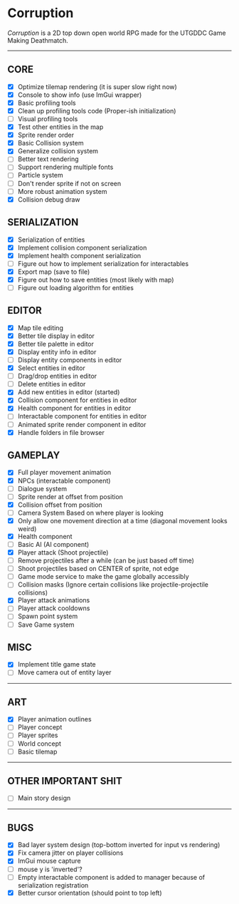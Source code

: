 # Corruption

*Corruption* is a 2D top down open world RPG made for the UTGDDC Game Making Deathmatch.

***

## CORE

- [x] Optimize tilemap rendering (it is super slow right now)
- [x] Console to show info (use ImGui wrapper)
- [x] Basic profiling tools
- [x] Clean up profiling tools code (Proper-ish initialization)
- [ ] Visual profiling tools
- [x] Test other entities in the map
- [x] Sprite render order
- [x] Basic Collision system
- [x] Generalize collision system
- [ ] Better text rendering
- [ ] Support rendering multiple fonts
- [ ] Particle system
- [ ] Don't render sprite if not on screen
- [ ] More robust animation system
- [x] Collision debug draw

## SERIALIZATION

- [x] Serialization of entities
- [x] Implement collision component serialization
- [x] Implement health component serialization
- [ ] Figure out how to implement serialization for interactables
- [x] Export map (save to file)
- [x] Figure out how to save entities (most likely with map)
- [ ] Figure out loading algorithm for entities

## EDITOR

- [x] Map tile editing
- [x] Better tile display in editor
- [x] Better tile palette in editor
- [x] Display entity info in editor
- [ ] Display entity components in editor
- [x] Select entities in editor
- [ ] Drag/drop entities in editor
- [ ] Delete entities in editor
- [x] Add new entities in editor (started)
- [x] Collision component for entities in editor
- [x] Health component for entities in editor
- [ ] Interactable component for entities in editor
- [ ] Animated sprite render component in editor
- [x] Handle folders in file browser

## GAMEPLAY

- [x] Full player movement animation
- [x] NPCs (interactable component)
- [ ] Dialogue system
- [ ] Sprite render at offset from position
- [x] Collision offset from position
- [ ] Camera System Based on where player is looking
- [x] Only allow one movement direction at a time (diagonal movement looks weird)
- [x] Health component
- [ ] Basic AI (AI component)
- [x] Player attack (Shoot projectile)
- [ ] Remove projectiles after a while (can be just based off time)
- [ ] Shoot projectiles based on CENTER of sprite, not edge
- [ ] Game mode service to make the game globally accessibly
- [ ] Collision masks (Ignore certain collisions like projectile-projectile collisions)
- [x] Player attack animations
- [ ] Player attack cooldowns
- [ ] Spawn point system
- [ ] Save Game system

## MISC

- [x] Implement title game state
- [ ] Move camera out of entity layer

***

## ART

- [x] Player animation outlines
- [ ] Player concept
- [ ] Player sprites
- [ ] World concept
- [ ] Basic tilemap

***

## OTHER IMPORTANT SHIT

- [ ] Main story design

***

## BUGS

- [x] Bad layer system design (top-bottom inverted for input vs rendering)
- [x] Fix camera jitter on player collisions
- [x] ImGui mouse capture
- [ ] mouse y is 'inverted'?
- [ ] Empty interactable component is added to manager because of serialization registration
- [x] Better cursor orientation (should point to top left)
